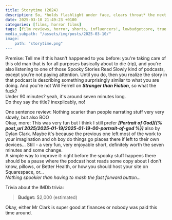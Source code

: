 ```yaml
---
title: Storytime (2024)
description: So, *holds flashlight under face, clears throat* the next song is about shooting blood out of your c-
date: 2025-03-10 21:49:23 +0100
categories: [films, horror films]
tags: [film reviews, horror, shorts, influencers!, lowbudgetcore, true crime fans are the worst, they don't say the title]
media_subpath: "/assets/img/posts/2025-03-10/"
image:
    path: "storytime.png"
---
```

<span class="reviewsection">Premise:</span> Tell me if this hasn't happened to you before: you're taking care of this old man that is for all purposes basically about to die (rip), and you're also listening to one of those Spooky Stories Read Slowly kind of podcasts, except you're not paying attention. Until you do, then you realize the story in that podcast is describing something surprisingly similar to what you are doing. And you're not Will Ferrell on ***Stranger than Fiction***, so what the fuck?<br/>
<span class="reviewsection">Under 90 minutes?</span> yeah, it's around seven minutes long.<br/>
<span class="reviewsection">Do they say the title?</span> inexplicably, no!

<span class="reviewsection">One sentence review:</span> Nothing scarier than people narrating stuff very very slowly, but also BOO<br/>
<span class="reviewsection">Okay, more:</span> This was very fun but I think I still prefer ***[Portrait of God]({% post_url 2025/2025-01-19/2025-01-19-00-portrait-of-god %})*** also by Dylan Clark. Maybe it's because the previous one left most of the work to your imagination and oh boy do things go places there if left to their own devices... Still - a very fun, very enjoyable short, definitely worth the seven minutes and some change.<br/>
<span class="reviewsection">A simple way to improve it:</span> right before the spooky stuff happens there should be a pause where the podcast host reads some copy about I don't know, pillows, or Better Health, or how you should host your site on Squarespace, or...<br/>
*Nothing spookier than having to mash the fast forward button...*

<span class="reviewsection">Trivia about the IMDb trivia:</span>
> **Budget:** $2,000 (estimated)

Okay, either Mr Clark is super good at finances or nobody was paid this time around.